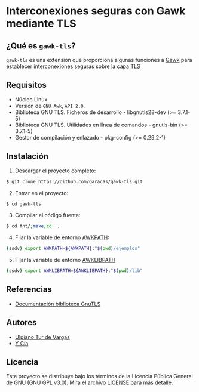# Interconexiones seguras con Gawk mediante TLS

## ¿Qué es `gawk-tls`?

`gawk-tls` es una extensión que proporciona algunas funciones a [Gawk](https://www.gnu.org/software/gawk/manual/gawk.html) para establecer interconexiones seguras sobre la capa [TLS](https://es.wikipedia.org/wiki/Seguridad_de_la_capa_de_transporte)

## Requisitos

* Núcleo Linux.
* Versión de `GNU Awk`, `API 2.0`.
* Biblioteca GNU TLS. Ficheros de desarrollo - libgnutls28-dev (>= 3.7.1-5)
* Biblioteca GNU TLS. Utilidades en línea de comandos - gnutls-bin (>= 3.7.1-5)
* Gestor de compilación y enlazado - pkg-config (>= 0.29.2-1)

## Instalación

1. Descargar el proyecto completo:

```bash
$ git clone https://github.com/Qaracas/gawk-tls.git
```
2. Entrar en el proyecto:

```bash
$ cd gawk-tls
```

3. Compilar el código fuente:

```bash
$ cd fnt/;make;cd ..
```

4. Fijar la variable de entorno [AWKPATH](https://www.gnu.org/software/gawk/manual/gawk.html#AWKPATH-Variable):

```bash
(ssdv) export AWKPATH=${AWKPATH}:"$(pwd)/ejemplos"
```

5. Fijar la variable de entorno [AWKLIBPATH](https://www.gnu.org/software/gawk/manual/html_node/AWKLIBPATH-Variable.html)

```bash
(ssdv) export AWKLIBPATH=${AWKLIBPATH}:"$(pwd)/lib"
```

## Referencias

* [Documentación biblioteca GnuTLS](https://www.gnutls.org/manual/html_node/index.html)

## Autores

* [Ulpiano Tur de Vargas](https://github.com/Qaracas)
* [Y Cía](https://github.com/Qaracas/gawk-tls/contributors)

## Licencia

Este proyecto se distribuye bajo los términos de la Licencia Pública General de GNU (GNU GPL v3.0). Mira el archivo [LICENSE](LICENSE) para más detalle.
